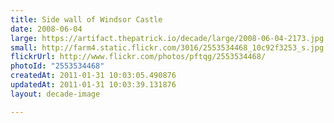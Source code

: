 ```yaml
---
title: Side wall of Windsor Castle
date: 2008-06-04
large: https://artifact.thepatrick.io/decade/large/2008-06-04-2173.jpg
small: http://farm4.static.flickr.com/3016/2553534468_10c92f3253_s.jpg
flickrUrl: http://www.flickr.com/photos/pftqg/2553534468/
photoId: "2553534468"
createdAt: 2011-01-31 10:03:05.490876
updatedAt: 2011-01-31 10:03:39.131876
layout: decade-image

---
```


